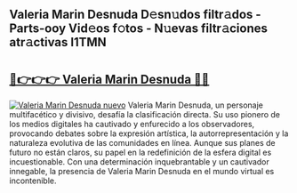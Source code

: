 ## Valeria Marin Desnuda D𝚎sn𝚞dos filtr𝚊dos - Parts-ooy Vid𝚎os f𝚘tos - N𝚞evas filtr𝚊ciones atr𝚊ctivas l1TMN

# <h2><a href="http://mbdj97f.tromn.icu/?c=Valeria+Marin+Desnuda">🔗👉👉👉 Valeria Marin Desnuda 🔗🔗</a></h2>

[![Valeria Marin Desnuda nuevo](https://i.imgur.com/pEAQMta.gif)](http://mbdj97f.tromn.icu/?c=Valeria+Marin+Desnuda)
Valeria Marin Desnuda, un personaje multifacético y divisivo, desafía la clasificación directa. Su uso pionero de los medios digitales ha cautivado y enfurecido a los observadores, provocando debates sobre la expresión artística, la autorrepresentación y la naturaleza evolutiva de las comunidades en línea. Aunque sus planes de futuro no están claros, su papel en la redefinición de la esfera digital es incuestionable. Con una determinación inquebrantable y un cautivador innegable, la presencia de Valeria Marin Desnuda en el mundo virtual es incontenible.
